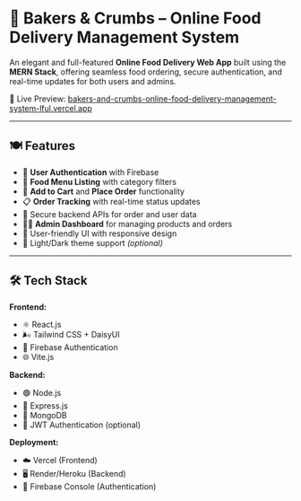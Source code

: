 # 🧁 Bakers & Crumbs – Online Food Delivery Management System

An elegant and full-featured **Online Food Delivery Web App** built using the **MERN Stack**, offering seamless food ordering, secure authentication, and real-time updates for both users and admins.

🚀 Live Preview: [bakers-and-crumbs-online-food-delivery-management-system-lful.vercel.app](https://bakers-and-crumbs-online-food-delivery-management-system-lful.vercel.app)

---

## 🍽️ Features

- 👤 **User Authentication** with Firebase
- 🍕 **Food Menu Listing** with category filters
- 🛒 **Add to Cart** and **Place Order** functionality
- 📋 **Order Tracking** with real-time status updates
- 🔐 Secure backend APIs for order and user data
- 🧑‍💼 **Admin Dashboard** for managing products and orders
- 💬 User-friendly UI with responsive design
- 🌙 Light/Dark theme support *(optional)*

---

## 🛠 Tech Stack

**Frontend:**
- ⚛️ React.js
- 🌬 Tailwind CSS + DaisyUI
- 🔐 Firebase Authentication
- 🌐 Vite.js

**Backend:**
- 🟢 Node.js
- 🚂 Express.js
- 🍃 MongoDB
- 🔐 JWT Authentication (optional)

**Deployment:**
- ☁️ Vercel (Frontend)
- 🖥️ Render/Heroku (Backend)
- 🔐 Firebase Console (Authentication)
